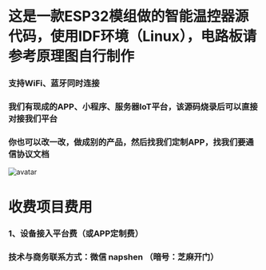 # 这是一款ESP32模组做的智能温控器源代码，使用IDF环境（Linux），电路板请参考原理图自行制作
### 支持WiFi、蓝牙同时连接
### 我们有现成的APP、小程序、服务器IoT平台，该源码烧录后可以直接对接我们平台
### 你也可以改一改，做成别的产品，然后找我们定制APP，找我们要通信协议文档

![avatar](./images/esp32.png)

# 收费项目费用
### 1、设备接入平台费（或APP定制费）
### 技术与商务联系方式：微信 napshen （暗号：芝麻开门）